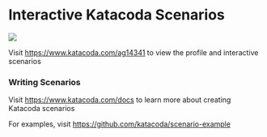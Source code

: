 # Interactive Katacoda Scenarios

[![](http://shields.katacoda.com/katacoda/ag14341/count.svg)](https://www.katacoda.com/ag14341 "Get your profile on Katacoda.com")

Visit https://www.katacoda.com/ag14341 to view the profile and interactive scenarios

### Writing Scenarios
Visit https://www.katacoda.com/docs to learn more about creating Katacoda scenarios

For examples, visit https://github.com/katacoda/scenario-example

